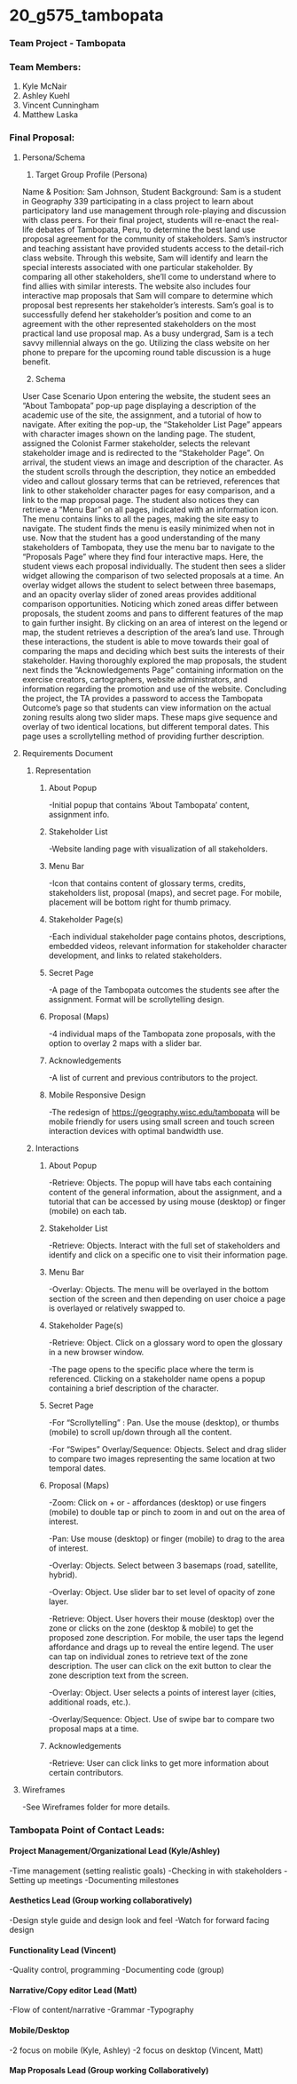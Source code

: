 # 20_g575_tambopata

### Team Project - Tambopata

### Team Members:

1. Kyle McNair
2. Ashley Kuehl 
3. Vincent Cunningham
4. Matthew Laska

### Final Proposal:
1. Persona/Schema
    1. Target Group Profile (Persona) 

    Name & Position: Sam Johnson, Student 
    Background: Sam is a student in Geography 339 participating in a class project to learn about participatory land use management through role-playing and discussion with class peers. For their final project, students will re-enact the real-life debates of Tambopata, Peru, to determine the best land use proposal agreement for the community of stakeholders. Sam’s instructor and teaching assistant have provided students access to the detail-rich class website. Through this website, Sam will identify and learn the special interests associated with one particular stakeholder. By comparing all other stakeholders, she’ll come to understand where to find allies with similar interests. The website also includes four interactive map proposals that Sam will compare to determine which proposal best represents her stakeholder’s interests. Sam’s goal is to successfully defend her stakeholder’s position and come to an agreement with the other represented stakeholders on the most practical land use proposal map. As a busy undergrad, Sam is a tech savvy millennial always on the go. Utilizing the class website on her phone to prepare for the upcoming round table discussion is a huge benefit. 

    2. Schema

    User Case Scenario
    Upon entering the website, the student sees an “About Tambopata” pop-up page displaying a description of the academic use of the site, the assignment, and a tutorial of how to navigate. After exiting the pop-up, the “Stakeholder List Page” appears with character images shown on the landing page. The student, assigned the Colonist Farmer stakeholder, selects the relevant stakeholder image and is redirected to the “Stakeholder Page”. On arrival, the student views an image and description of the character. As the student scrolls through the description, they notice an embedded video and callout glossary terms that can be retrieved, references that link to other stakeholder character pages for easy comparison, and a link to the map proposal page. The student also notices they can retrieve a “Menu Bar” on all pages, indicated with an information icon. The menu contains links to all the pages, making the site easy to navigate. The student finds the menu is easily minimized when not in use. Now that the student has a good understanding of the many stakeholders of Tambopata, they use the menu bar to navigate to the “Proposals Page” where they find four interactive maps. Here, the student views each proposal individually. The student then sees a slider widget allowing the comparison of two selected proposals at a time. An overlay widget allows the student to select between three basemaps, and an opacity overlay slider of zoned areas provides additional comparison opportunities. Noticing which zoned areas differ between proposals, the student zooms and pans to different features of the map to gain further insight. By clicking on an area of interest on the legend or map, the student retrieves a description of the area’s land use. Through these interactions, the student is able to move towards their goal of comparing the maps and deciding which best suits the interests of their stakeholder. Having thoroughly explored the map proposals, the student next finds the “Acknowledgements Page” containing information on the exercise creators, cartographers, website administrators, and information regarding the promotion and use of the website. Concluding the project, the TA provides a password to access the Tambopata Outcome’s page so that students can view information on the actual zoning results along two slider maps. These maps give sequence and overlay of two identical locations, but different temporal dates. This page uses a scrollytelling method of providing further description. 

2. Requirements Document
    1. Representation
        1. About Popup 

            -Initial popup that contains ‘About Tambopata’ content, assignment info.

        2. Stakeholder List

            -Website landing page with visualization of all stakeholders.

        3. Menu Bar

            -Icon that contains content of glossary terms, credits, stakeholders list, proposal (maps), and secret page. For mobile, placement will be bottom right for thumb primacy.

        4. Stakeholder Page(s)

            -Each individual stakeholder page contains photos, descriptions, embedded videos, relevant information for stakeholder character development, and links to related stakeholders.

        5. Secret Page

            -A page of the Tambopata outcomes the students see after the assignment. Format will be scrollytelling design.

        6. Proposal (Maps)

            -4 individual maps of the Tambopata zone proposals, with the option to overlay 2 maps with a slider bar.

        7. Acknowledgements

            -A list of current and previous contributors to the project.

        8. Mobile Responsive Design

            -The redesign of https://geography.wisc.edu/tambopata will be mobile friendly for users using small screen and touch screen interaction devices with optimal bandwidth use.

    2. Interactions

        1. About Popup 

            -Retrieve: Objects. The popup will have tabs each containing content of the general information, about the assignment, and a tutorial that can be accessed by using mouse (desktop) or finger (mobile) on each tab.

        2. Stakeholder List

            -Retrieve: Objects. Interact with the full set of stakeholders and identify and click on a specific one to visit their information page.

        3. Menu Bar

            -Overlay: Objects. The menu will be overlayed in the bottom section of the screen and then depending on user choice a page is overlayed or relatively swapped to.

        4. Stakeholder Page(s)

            -Retrieve: Object. Click on a glossary word to open the glossary in a new browser window. 
            
            -The page opens to the specific place where the term is referenced. Clicking on a stakeholder name opens a popup containing a brief description of the character.

        5. Secret Page

            -For “Scrollytelling” : Pan. Use the mouse (desktop), or thumbs (mobile) to scroll up/down through all the content.

            -For “Swipes” Overlay/Sequence: Objects. Select and drag slider to compare two images representing the same location at two temporal dates.

        6. Proposal (Maps)

            -Zoom: Click on + or - affordances (desktop) or use fingers (mobile) to double tap or pinch to zoom in and out on the area of interest.

            -Pan: Use mouse (desktop) or finger (mobile) to drag to the area of interest.

            -Overlay: Objects. Select between 3 basemaps (road, satellite, hybrid).

            -Overlay: Object. Use slider bar to set level of opacity of zone layer.

            -Retrieve: Object. User hovers their mouse (desktop) over the zone or clicks on the zone (desktop & mobile) to get the proposed zone description. For mobile, the user taps the legend affordance and drags up to reveal the entire legend. The user can tap on individual zones to retrieve text of the zone description. The user can click on the exit button to clear the zone description text from the screen.

            -Overlay: Object. User selects a points of interest layer (cities, additional roads, etc.).

            -Overlay/Sequence: Object. Use of swipe bar to compare two proposal maps at a time. 

        7. Acknowledgements

            -Retrieve: User can click links to get more information about certain contributors.

3. Wireframes

    -See Wireframes folder for more details.

### Tambopata Point of Contact Leads:
    
#### Project Management/Organizational Lead (Kyle/Ashley)
-Time management (setting realistic goals)
-Checking in with stakeholders
-Setting up meetings
-Documenting milestones 

#### Aesthetics Lead (Group working collaboratively)
-Design style guide and design look and feel
-Watch for forward facing design

#### Functionality Lead (Vincent)
-Quality control, programming 
-Documenting code (group)

#### Narrative/Copy editor Lead (Matt)
-Flow of content/narrative
-Grammar
-Typography

#### Mobile/Desktop
-2 focus on mobile (Kyle, Ashley)
-2 focus on desktop (Vincent, Matt) 

#### Map Proposals Lead (Group working Collaboratively)
